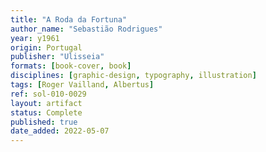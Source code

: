 ```yaml
---
title: "A Roda da Fortuna"
author_name: "Sebastião Rodrigues"
year: y1961
origin: Portugal
publisher: "Ulisseia"
formats: [book-cover, book]
disciplines: [graphic-design, typography, illustration]
tags: [Roger Vailland, Albertus]
ref: sol-010-0029
layout: artifact
status: Complete
published: true
date_added: 2022-05-07
---
```

